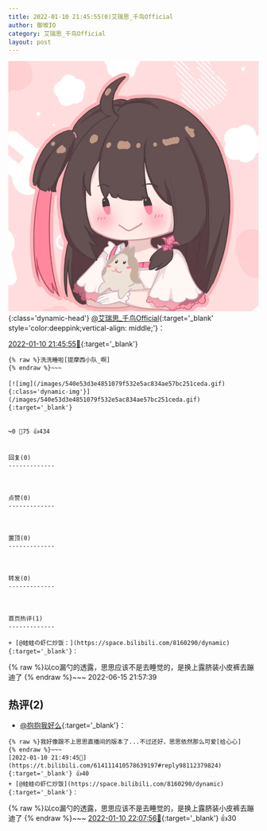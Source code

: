 ```yaml
---
title: 2022-01-10 21:45:55(0)艾瑞思_千鸟Official
author: 御坂IO
category: 艾瑞思_千鸟Official
layout: post
---
```


![img](/images/7e08840c56f251de28bdf766b647bd5fe9a5d50a.jpg){:class='dynamic-head'}
[@艾瑞思_千鸟Official](https://space.bilibili.com/1090010845/dynamic){:target='_blank' style='color:deeppink;vertical-align: middle;'}：

[2022-01-10 21:45:55🔗](https://t.bilibili.com/614111410578639197){:target='_blank'}

~~~
{% raw %}洗洗睡啦[提摩西小队_啊]
{% endraw %}~~~

[![img](/images/540e53d3e4851079f532e5ac834ae57bc251ceda.gif){:class='dynamic-img'}](/images/540e53d3e4851079f532e5ac834ae57bc251ceda.gif){:target='_blank'}


↪️0 💬75 👍434


回复(0)
-------------



点赞(0)
-------------



置顶(0)
-------------



转发(0)
-------------



首页热评(1)
-------------

+ [@蛙蛙の虾仁炒饭：](https://space.bilibili.com/8160290/dynamic){:target='_blank'}：
~~~
{% raw %}以co漏勺的透露，思思应该不是去睡觉的，是换上露脐装小皮裤去蹦迪了
{% endraw %}~~~
2022-06-15 21:57:39


热评(2)
-------------

+ [@抱抱我好么](https://space.bilibili.com/12285084/dynamic){:target='_blank'}：
~~~
{% raw %}我好像跟不上思思直播间的版本了...不过还好，思思依然那么可爱[给心心]
{% endraw %}~~~
[2022-01-10 21:49:45🔗](https://t.bilibili.com/614111410578639197#reply98112379824){:target='_blank'} 👍40
+ [@蛙蛙の虾仁炒饭](https://space.bilibili.com/8160290/dynamic){:target='_blank'}：
~~~
{% raw %}以co漏勺的透露，思思应该不是去睡觉的，是换上露脐装小皮裤去蹦迪了
{% endraw %}~~~
[2022-01-10 22:07:56🔗](https://t.bilibili.com/614111410578639197#reply98114666464){:target='_blank'} 👍30


